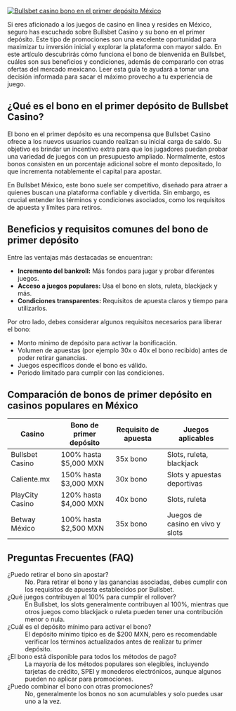 [![Bullsbet casino bono en el primer depósito México](https://123-caf.pages.dev/gitsignup.png)](https://vrmoo.ru/Bt82HjjY)

<p>Si eres aficionado a los juegos de casino en línea y resides en México, seguro has escuchado sobre Bullsbet Casino y su bono en el primer depósito. Este tipo de promociones son una excelente oportunidad para maximizar tu inversión inicial y explorar la plataforma con mayor saldo. En este artículo descubrirás cómo funciona el bono de bienvenida en Bullsbet, cuáles son sus beneficios y condiciones, además de compararlo con otras ofertas del mercado mexicano. Leer esta guía te ayudará a tomar una decisión informada para sacar el máximo provecho a tu experiencia de juego.</p>  <h2>¿Qué es el bono en el primer depósito de Bullsbet Casino?</h2> <p>El bono en el primer depósito es una recompensa que Bullsbet Casino ofrece a los nuevos usuarios cuando realizan su inicial carga de saldo. Su objetivo es brindar un incentivo extra para que los jugadores puedan probar una variedad de juegos con un presupuesto ampliado. Normalmente, estos bonos consisten en un porcentaje adicional sobre el monto depositado, lo que incrementa notablemente el capital para apostar.</p> <p>En Bullsbet México, este bono suele ser competitivo, diseñado para atraer a quienes buscan una plataforma confiable y divertida. Sin embargo, es crucial entender los términos y condiciones asociados, como los requisitos de apuesta y límites para retiros.</p>  <h2>Beneficios y requisitos comunes del bono de primer depósito</h2> <p>Entre las ventajas más destacadas se encuentran:</p> <ul>   <li><strong>Incremento del bankroll:</strong> Más fondos para jugar y probar diferentes juegos.</li>   <li><strong>Acceso a juegos populares:</strong> Usa el bono en slots, ruleta, blackjack y más.</li>   <li><strong>Condiciones transparentes:</strong> Requisitos de apuesta claros y tiempo para utilizarlos.</li> </ul> <p>Por otro lado, debes considerar algunos requisitos necesarios para liberar el bono:</p> <ul>   <li>Monto mínimo de depósito para activar la bonificación.</li>   <li>Volumen de apuestas (por ejemplo 30x o 40x el bono recibido) antes de poder retirar ganancias.</li>   <li>Juegos específicos donde el bono es válido.</li>   <li>Periodo limitado para cumplir con las condiciones.</li> </ul>  <h2>Comparación de bonos de primer depósito en casinos populares en México</h2> <table>   <thead>     <tr>       <th>Casino</th>       <th>Bono de primer depósito</th>       <th>Requisito de apuesta</th>       <th>Juegos aplicables</th>     </tr>   </thead>   <tbody>     <tr>       <td>Bullsbet Casino</td>       <td>100% hasta $5,000 MXN</td>       <td>35x bono</td>       <td>Slots, ruleta, blackjack</td>     </tr>     <tr>       <td>Caliente.mx</td>       <td>150% hasta $3,000 MXN</td>       <td>30x bono</td>       <td>Slots y apuestas deportivas</td>     </tr>     <tr>       <td>PlayCity Casino</td>       <td>120% hasta $4,000 MXN</td>       <td>40x bono</td>       <td>Slots, ruleta</td>     </tr>     <tr>       <td>Betway México</td>       <td>100% hasta $2,500 MXN</td>       <td>35x bono</td>       <td>Juegos de casino en vivo y slots</td>     </tr>   </tbody> </table>  <h2>Preguntas Frecuentes (FAQ)</h2> <dl>   <dt>¿Puedo retirar el bono sin apostar?</dt>   <dd>No. Para retirar el bono y las ganancias asociadas, debes cumplir con los requisitos de apuesta establecidos por Bullsbet.</dd>    <dt>¿Qué juegos contribuyen al 100% para cumplir el rollover?</dt>   <dd>En Bullsbet, los slots generalmente contribuyen al 100%, mientras que otros juegos como blackjack o ruleta pueden tener una contribución menor o nula.</dd>    <dt>¿Cuál es el depósito mínimo para activar el bono?</dt>   <dd>El depósito mínimo típico es de $200 MXN, pero es recomendable verificar los términos actualizados antes de realizar tu primer depósito.</dd>    <dt>¿El bono está disponible para todos los métodos de pago?</dt>   <dd>La mayoría de los métodos populares son elegibles, incluyendo tarjetas de crédito, SPEI y monederos electrónicos, aunque algunos pueden no aplicar para promociones.</dd>    <dt>¿Puedo combinar el bono con otras promociones?</dt>   <dd>No, generalmente los bonos no son acumulables y solo puedes usar uno a la vez.</dd> </dl>